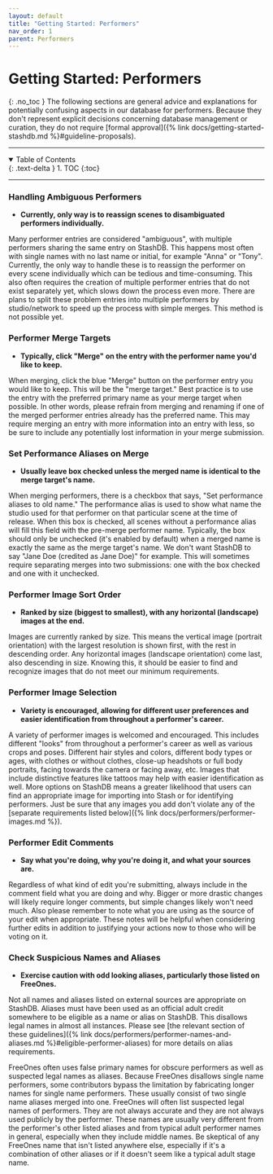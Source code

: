 ```yaml
---
layout: default
title: "Getting Started: Performers"
nav_order: 1
parent: Performers
---
```


# **Getting Started: Performers**
{: .no_toc }
The following sections are general advice and explanations for potentially confusing aspects in our database for performers. Because they don't represent explicit decisions concerning database management or curation, they do not require [formal approval]({% link docs/getting-started-stashdb.md %}#guideline-proposals).

***

<details open markdown="block">
  <summary>
    Table of Contents
  </summary>
  {: .text-delta }
1. TOC
{:toc}
</details>

***

### Handling Ambiguous Performers
- **Currently, only way is to reassign scenes to disambiguated performers individually.**

Many performer entries are considered "ambiguous", with multiple performers sharing the same entry on StashDB. This happens most often with single names with no last name or initial, for example "Anna" or "Tony". Currently, the only way to handle these is to reassign the performer on every scene individually which can be tedious and time-consuming. This also often requires the creation of multiple performer entries that do not exist separately yet, which slows down the process even more. There are plans to split these problem entries into multiple performers by studio/network to speed up the process with simple merges. This method is not possible yet.

### Performer Merge Targets
- **Typically, click "Merge" on the entry with the performer name you'd like to keep.**

When merging, click the blue "Merge" button on the performer entry you would like to keep. This will be the "merge target." Best practice is to use the entry with the preferred primary name as your merge target when possible. In other words, please refrain from merging and renaming if one of the merged performer entries already has the preferred name. This may require merging an entry with more information into an entry with less, so be sure to include any potentially lost information in your merge submission.

### Set Performance Aliases on Merge
- **Usually leave box checked unless the merged name is identical to the merge target's name.**

When merging performers, there is a checkbox that says, "Set performance aliases to old name." The performance alias is used to show what name the studio used for that performer on that particular scene at the time of release. When this box is checked, all scenes without a performance alias will fill this field with the pre-merge performer name. Typically, the box should only be unchecked (it's enabled by default) when a merged name is exactly the same as the merge target's name. We don't want StashDB to say "Jane Doe (credited as Jane Doe)" for example. This will sometimes require separating merges into two submissions: one with the box checked and one with it unchecked.

### Performer Image Sort Order
- **Ranked by size (biggest to smallest), with any horizontal (landscape) images at the end.**

Images are currently ranked by size. This means the vertical image (portrait orientation) with the largest resolution is shown first, with the rest in descending order. Any horizontal images (landscape orientation) come last, also descending in size. Knowing this, it should be easier to find and recognize images that do not meet our minimum requirements.

### Performer Image Selection
- **Variety is encouraged, allowing for different user preferences and easier identification from throughout a performer's career.**

A variety of performer images is welcomed and encouraged. This includes different "looks" from throughout a performer's career as well as various crops and poses. Different hair styles and colors, different body types or ages, with clothes or without clothes, close-up headshots or full body portraits, facing towards the camera or facing away, etc. Images that include distinctive features like tattoos may help with easier identification as well. More options on StashDB means a greater likelihood that users can find an appropriate image for importing into Stash or for identifying performers. Just be sure that any images you add don't violate any of the [separate requirements listed below]({% link docs/performers/performer-images.md %}).

### Performer Edit Comments
- **Say what you're doing, why you're doing it, and what your sources are.**

Regardless of what kind of edit you're submitting, always include in the comment field what you are doing and why. Bigger or more drastic changes will likely require longer comments, but simple changes likely won't need much. Also please remember to note what you are using as the source of your edit when appropriate. These notes will be helpful when considering further edits in addition to justifying your actions now to those who will be voting on it.

### Check Suspicious Names and Aliases
- **Exercise caution with odd looking aliases, particularly those listed on FreeOnes.**

Not all names and aliases listed on external sources are appropriate on StashDB. Aliases must have been used as an official adult credit somewhere to be eligible as a name or alias on StashDB. This disallows legal names in almost all instances. Please see [the relevant section of these guidelines]({% link docs/performers/performer-names-and-aliases.md %}#eligible-performer-aliases) for more details on alias requirements.

FreeOnes often uses false primary names for obscure performers as well as suspected legal names as aliases. Because FreeOnes disallows single name performers, some contributors bypass the limitation by fabricating longer names for single name performers. These usually consist of two single name aliases merged into one. FreeOnes will often list suspected legal names of performers. They are not always accurate and they are not always used publicly by the performer. These names are usually very different from the performer's other listed aliases and from typical adult performer names in general, especially when they include middle names. Be skeptical of any FreeOnes name that isn't listed anywhere else, especially if it's a combination of other aliases or if it doesn't seem like a typical adult stage name.